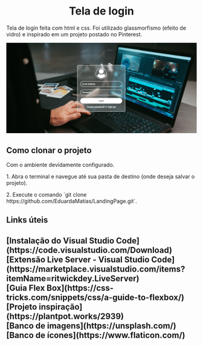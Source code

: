 <h1 align="center">Tela de login</h1>
<p>Tela de login feita com html e css. Foi utilizado glassmorfismo (efeito de vidro) e inspirado em um projeto postado no Pinterest.</p>

![alt text](/img/teladelogin2.png)

<h2>Como clonar o projeto</h2>

<p>Com o ambiente devidamente configurado.</p>

<p>1. Abra o terminal e navegue até sua pasta de destino (onde deseja salvar o projeto).</p>
<p>2. Execute o comando `git clone https://github.com/EduardaMatias/LandingPage.git`.<p>
  
<h2>Links úteis<h2>
[Instalação do Visual Studio Code](https://code.visualstudio.com/Download)<br>
[Extensão Live Server - Visual Studio Code](https://marketplace.visualstudio.com/items?itemName=ritwickdey.LiveServer)<br>
[Guia Flex Box](https://css-tricks.com/snippets/css/a-guide-to-flexbox/)<br>
[Projeto inspiração](https://plantpot.works/2939)<br>
[Banco de imagens](https://unsplash.com/)
[Banco de ícones](https://www.flaticon.com/)
  
